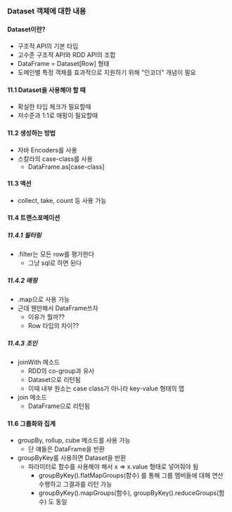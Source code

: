 ### Dataset 객체에 대한 내용


#### Dataset이란?
- 구조적 API의 기본 타입
- 고수준 구조적 API와 RDD API의 조합
- DataFrame = Dataset[Row] 형태
- 도메인별 특정 객체를 효과적으로 지원하기 위해 "인코더" 개념이 필요


#### 11.1 Dataset을 사용해야 할 때
- 확실한 타입 체크가 필요할때
- 저수준과 1:1로 매핑이 필요할때


#### 11.2 생성하는 방법
- 자바 Encoders를 사용
- 스칼라의 case-class를 사용
  - DataFrame.as[case-class]

#### 11.3 액션
- collect, take, count 등 사용 가능


#### 11.4 트랜스포메이션
##### 11.4.1 필터링
- .filter는 모든 row를 평가한다
  - 그냥 sql로 하면 된다

##### 11.4.2 매핑
- .map으로 사용 가능
- 근데 웬만해서 DataFrame쓰자
  - 이유가 뭘까??
  - Row 타입의 차이??

##### 11.4.3 조인
- joinWith 메소드
  - RDD의 co-group과 유사
  - Dataset으로 리턴됨
  - 이때 내부 원소는 case class가 아니라 key-value 형태의 맵
- join 메소드
  - DataFrame으로 리턴됨

#### 11.6 그룹화와 집계
- groupBy, rollup, cube 메소드를 사용 가능
  - 단 얘들은 DataFrame을 반환
- groupByKey를 사용하면 Dataset을 반환
  - 파라미터로 함수를 사용해야 해서 x => x.value 형태로 넣어줘야 됨
    - groupByKey().flatMapGroups(함수) 를 통해 그룹 멤버들에 대해 연산 수행하고 그결과를 리턴 가능
    - groupByKey().mapGroups(함수), groupByKey().reduceGroups(함수) 도 동일
